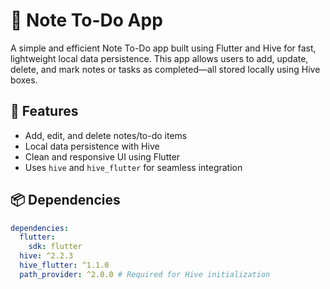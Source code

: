 # 📝 Note To-Do App

A simple and efficient Note To-Do app built using Flutter and Hive for fast, lightweight local data persistence. This app allows users to add, update, delete, and mark notes or tasks as completed—all stored locally using Hive boxes.

## 🚀 Features

- Add, edit, and delete notes/to-do items
- Local data persistence with Hive
- Clean and responsive UI using Flutter
- Uses `hive` and `hive_flutter` for seamless integration

## 📦 Dependencies

```yaml
dependencies:
  flutter:
    sdk: flutter
  hive: ^2.2.3
  hive_flutter: ^1.1.0
  path_provider: ^2.0.0 # Required for Hive initialization
